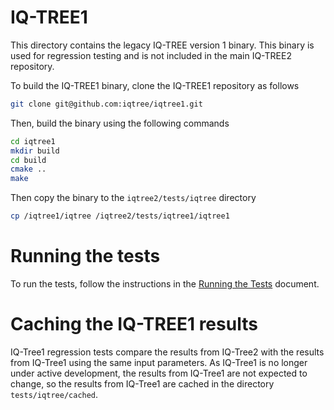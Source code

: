 # IQ-TREE1 

This directory contains the legacy IQ-TREE version 1 binary. This binary is used for regression testing and is not included in the main IQ-TREE2 repository.

To build the IQ-TREE1 binary, clone the IQ-TREE1 repository as follows

```bash
git clone git@github.com:iqtree/iqtree1.git
```

Then, build the binary using the following commands

```bash
cd iqtree1
mkdir build
cd build
cmake ..
make
```

Then copy the binary to the `iqtree2/tests/iqtree` directory

```bash
cp /iqtree1/iqtree /iqtree2/tests/iqtree1/iqtree1
```

# Running the tests

To run the tests, follow the instructions in the [Running the Tests](../docs/running_tests.md) document.

# Caching the IQ-TREE1 results

IQ-Tree1 regression tests compare the results from IQ-Tree2 with the results from IQ-Tree1 using the same input parameters.  As IQ-Tree1 is no longer under active development, the results from IQ-Tree1 are not expected to change, so the results from IQ-Tree1 are cached in the directory `tests/iqtree/cached`.

